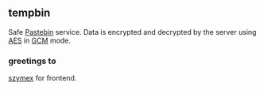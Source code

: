 ## tempbin
Safe [Pastebin](https://en.wikipedia.org/wiki/Pastebin) service.
Data is encrypted and decrypted by the server using [AES](https://en.wikipedia.org/wiki/Advanced_Encryption_Standard) in [GCM](https://en.wikipedia.org/wiki/Galois/Counter_Mode) mode.

### greetings to
[szymex](https://github.com/szymex73) for frontend.
